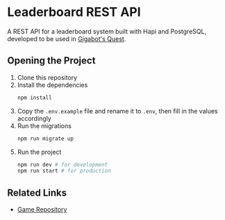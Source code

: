 # Leaderboard REST API

A REST API for a leaderboard system built with Hapi and PostgreSQL, developed to be used in [Gigabot's Quest](https://raassh-23.github.io/tugas-akhir/).

## Opening the Project
1. Clone this repository
2. Install the dependencies
    ```bash
    npm install
    ```
3. Copy the `.env.example` file and rename it to `.env`, then fill in the values accordingly
4. Run the migrations
    ```bash
    npm run migrate up
    ```
4. Run the project
    ```bash
    npm run dev # for development
    npm run start # for production
    ```

## Related Links
- [Game Repository](https://github.com/raassh-23/tugas-akhir)
